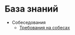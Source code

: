 # База знаний


* Собеседования
    * [Требования на собесах](/knowledge-base/Собеседования/Требования%20на%20собесах")
